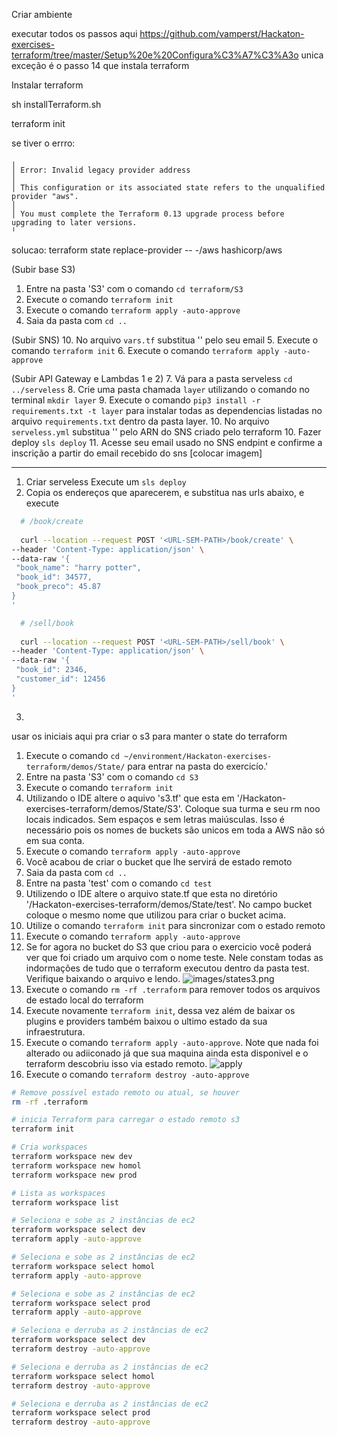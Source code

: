 Criar ambiente

executar todos os passos aqui https://github.com/vamperst/Hackaton-exercises-terraform/tree/master/Setup%20e%20Configura%C3%A7%C3%A3o
unica exceção é o passo 14 que instala terraform

Instalar terraform 

sh installTerraform.sh

terraform init

se tiver o errro: 
```
╷
│ Error: Invalid legacy provider address
│ 
│ This configuration or its associated state refers to the unqualified provider "aws".
│ 
│ You must complete the Terraform 0.13 upgrade process before upgrading to later versions.
╵
```

solucao: terraform state replace-provider -- -/aws hashicorp/aws


(Subir base S3)


1. Entre na pasta 'S3' com o comando `cd terraform/S3`
2. Execute o comando `terraform init`
3. Execute o comando `terraform apply -auto-approve`
4. Saia da pasta com `cd ..`

(Subir SNS)
10. No arquivo `vars.tf` substitua '<EMAIL-AQUI>' pelo seu email
5. Execute o comando `terraform init`
6. Execute o comando `terraform apply -auto-approve`

(Subir API Gateway e Lambdas 1 e 2)
7. Vá para a pasta serveless `cd ../serveless`
8. Crie uma pasta chamada `layer` utilizando o comando no terminal `mkdir layer`
9. Execute o comando `pip3 install -r requirements.txt -t layer` para instalar todas as dependencias listadas no arquivo `requirements.txt` dentro da pasta layer.
10. No arquivo `serveless.yml` substitua '<ARN-SNS-AQUI>' pelo ARN do SNS criado pelo terraform
10. Fazer deploy `sls deploy`
11. Acesse seu email usado no SNS endpint e confirme a inscrição a partir do email recebido do sns [colocar imagem]


----------------------------------------

1. Criar serveless Execute um `sls deploy`
2. Copia os endereços que aparecerem, e substitua nas urls abaixo, e execute

```bash
  # /book/create
  
  curl --location --request POST '<URL-SEM-PATH>/book/create' \
--header 'Content-Type: application/json' \
--data-raw '{
 "book_name": "harry potter",
 "book_id": 34577,
 "book_preco": 45.87
}
'

  # /sell/book
  
  curl --location --request POST '<URL-SEM-PATH>/sell/book' \
--header 'Content-Type: application/json' \
--data-raw '{
 "book_id": 2346,
 "customer_id": 12456
}
'
```

3.

usar os iniciais aqui pra criar o s3 para manter o state do terraform
1. Execute o comando `cd ~/environment/Hackaton-exercises-terraform/demos/State/` para entrar na pasta do exercicío.'
2. Entre na pasta 'S3' com o comando `cd S3`
3. Execute o comando `terraform init`
4. Utilizando o IDE altere o aquivo 's3.tf' que esta em '/Hackaton-exercises-terraform/demos/State/S3'. Coloque sua turma e seu rm noo locais indicados. Sem espaços e sem letras maiúsculas. Isso é necessário pois os nomes de buckets são unicos em toda a AWS não só em sua conta. 
5. Execute o comando `terraform apply -auto-approve`
6. Você acabou de criar o bucket que lhe servirá de estado remoto
7. Saia da pasta com `cd ..`
8. Entre na pasta 'test' com o comando `cd test`
9.  Utilizendo o IDE altere o arquivo state.tf que esta no diretório '/Hackaton-exercises-terraform/demos/State/test'. No campo bucket coloque o mesmo nome que utilizou para criar o bucket acima.
10. Utilize o comando `terraform init` para sincronizar com o estado remoto
11. Execute o comando `terraform apply -auto-approve`
12. Se for agora no bucket do S3 que criou para o exercicio você poderá ver que foi criado um arquivo com o nome teste. Nele constam todas as indormações de tudo que o terraform executou dentro da pasta test. Verifique baixando o arquivo e lendo.
    ![images/states3.png](images/states3.png)
13. Execute o comando `rm -rf .terraform` para remover todos os arquivos de estado local do terraform
14. Execute novamente `terraform init`, dessa vez além de baixar os plugins e providers também baixou o ultimo estado da sua infraestrutura.
15. Execute o comando `terraform apply -auto-approve`. Note que nada foi alterado ou adiiconado já que sua maquina ainda esta disponivel e o terraform descobriu isso via estado remoto.
    ![apply](images/apply0.png)
16. Execute o comando `terraform destroy -auto-approve`


```sh
# Remove possível estado remoto ou atual, se houver
rm -rf .terraform

# inicia Terraform para carregar o estado remoto s3
terraform init

# Cria workspaces
terraform workspace new dev
terraform workspace new homol
terraform workspace new prod

# Lista as workspaces
terraform workspace list

# Seleciona e sobe as 2 instâncias de ec2
terraform workspace select dev
terraform apply -auto-approve

# Seleciona e sobe as 2 instâncias de ec2
terraform workspace select homol
terraform apply -auto-approve

# Seleciona e sobe as 2 instâncias de ec2
terraform workspace select prod
terraform apply -auto-approve

# Seleciona e derruba as 2 instâncias de ec2
terraform workspace select dev
terraform destroy -auto-approve

# Seleciona e derruba as 2 instâncias de ec2
terraform workspace select homol
terraform destroy -auto-approve

# Seleciona e derruba as 2 instâncias de ec2
terraform workspace select prod
terraform destroy -auto-approve

```

